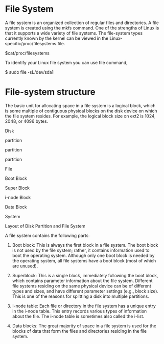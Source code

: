 # File System

A file system is an organized collection of regular files and directories. A file system is created using the mkfs command. One of the strengths of Linux is that it supports a wide variety of file systems. The file-system types currently known by the kernel can be viewed in the Linux-specific/proc/filesystems file.

$cat/proc/filesystems

To identify your Linux file system you can use file command,

$ sudo file -sL/dev/sda1

# File-system structure

The basic unit for allocating space in a file system is a logical block, which is some multiple of contiguous physical blocks on the disk device on which the file system resides. For example, the logical block size on ext2 is 1024, 2048, or 4096 bytes.

Disk

partition

partition

partition

File

Boot Block

Super Block

i-node Block

Data Block

System

Layout of Disk Partition and File System

A file system contains the following parts:

1) Boot block: This is always the first block in a file system. The boot block is not used by the file system; rather, it contains information used to boot the operating system. Although only one boot block is needed by the operating system, all file systems have a boot block (most of which are unused).

2) Superblock: This is a single block, immediately following the boot block, which contains parameter information about the file system.
Different file systems residing on the same physical device can be of different types and sizes, and have different parameter settings (e.g., block size). This is one of the reasons for splitting a disk into multiple partitions.

3) I-node table: Each file or directory in the file system has a unique entry in the i-node table. This entry records various types of information about the file. The i-node table is sometimes also called the i-list.

4) Data blocks: The great majority of space in a file system is used for the blocks of data that form the files and directories residing in the file system.
